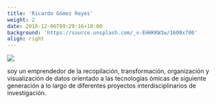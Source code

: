```yaml
---
title: 'Ricardo Gómez Reyes'
weight: 2
date: 2018-12-06T09:29:16+10:00
background: 'https://source.unsplash.com/_v-EHHKKW3w/1600x700'
align: right
---
```

![](https://genomicafuncional.cicese.mx/author/ricardo-gomez-reyes/avatar_hu9d19a7dd7302a82e654e7da59fe71836_28103_270x270_fill_q75_lanczos_center.jpeg)

soy un emprendedor de la recopilación, transformación, organización y visualización de datos orientado a las tecnologías ómicas de siguiente generación a lo largo de diferentes proyectos interdisciplinarios de investigación.
